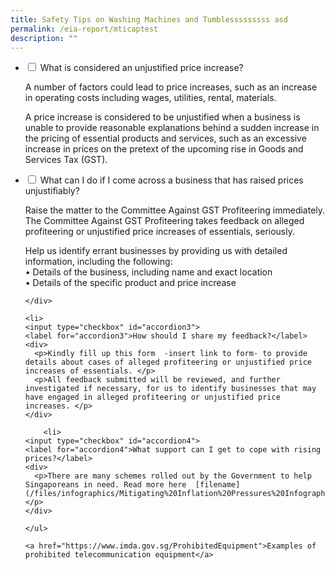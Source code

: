 ```yaml
---
title: Safety Tips on Washing Machines and Tumblesssssssss asd
permalink: /eia-report/mticaptest
description: ""
---
```





<ul class="jekyllcodex_accordion">
  <li>
    <input type="checkbox" id="accordion1">
    <label for="accordion1">What is considered an unjustified price increase?</label>
    <div>
      <p>A number of factors could lead to price increases, such as an increase in operating costs including wages, utilities, rental, materials. </p>
      <p>A price increase is considered to be unjustified when a business is unable to provide reasonable explanations behind a sudden increase in the pricing of essential products and services, such as an excessive increase in prices on the pretext of the upcoming rise in Goods and Services Tax (GST).</p>
    </div>
  </li>
	<li>
    <input type="checkbox" id="accordion2">
    <label for="accordion2">What can I do if I come across a business that has raised prices unjustifiably?</label>
    <div>
      <p>Raise the matter to the Committee Against GST Profiteering immediately. The Committee Against GST Profiteering takes feedback on alleged profiteering or unjustified price increases of  essentials, seriously. </p>
      <p>Help us identify errant businesses by providing us with detailed information, including the following:
				<br>
  •	Details of the business, including name and exact location
				<br>
  •	Details of the specific product and price increase</p>

    </div>
  </li>
	
	<li>
    <input type="checkbox" id="accordion3">
    <label for="accordion3">How should I share my feedback?</label>
    <div>
      <p>Kindly fill up this form  -insert link to form- to provide details about cases of alleged profiteering or unjustified price increases of essentials. </p>
      <p>All feedback submitted will be reviewed, and further investigated if necessary, for us to identify businesses that may have engaged in alleged profiteering or unjustified price increases. </p>
    </div>
  </li>
	
		<li>
    <input type="checkbox" id="accordion4">
    <label for="accordion4">What support can I get to cope with rising prices?</label>
    <div>
      <p>There are many schemes rolled out by the Government to help Singaporeans in need. Read more here  [filename](/files/infographics/Mitigating%20Inflation%20Pressures%20Infographic.pdf)  </p>
    </div>
  </li>
	
	</ul>
	
	<a href="https://www.imda.gov.sg/ProhibitedEquipment">Examples of prohibited telecommunication equipment</a>
	